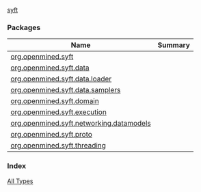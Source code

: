 [syft](./index.md)

### Packages

| Name | Summary |
|---|---|
| [org.openmined.syft](org.openmined.syft/index.md) |  |
| [org.openmined.syft.data](org.openmined.syft.data/index.md) |  |
| [org.openmined.syft.data.loader](org.openmined.syft.data.loader/index.md) |  |
| [org.openmined.syft.data.samplers](org.openmined.syft.data.samplers/index.md) |  |
| [org.openmined.syft.domain](org.openmined.syft.domain/index.md) |  |
| [org.openmined.syft.execution](org.openmined.syft.execution/index.md) |  |
| [org.openmined.syft.networking.datamodels](org.openmined.syft.networking.datamodels/index.md) |  |
| [org.openmined.syft.proto](org.openmined.syft.proto/index.md) |  |
| [org.openmined.syft.threading](org.openmined.syft.threading/index.md) |  |

### Index

[All Types](alltypes/index.md)